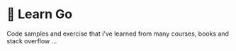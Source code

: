 # 🐶 Learn Go 
Code samples and exercise that i've learned from many courses, books and stack overflow ...